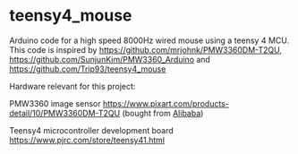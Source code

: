 # teensy4_mouse
Arduino code for a high speed 8000Hz wired mouse using a teensy 4 MCU. 
This code is inspired by https://github.com/mrjohnk/PMW3360DM-T2QU, https://github.com/SunjunKim/PMW3360_Arduino and https://github.com/Trip93/teensy4_mouse


Hardware relevant for this project:

PMW3360 image sensor https://www.pixart.com/products-detail/10/PMW3360DM-T2QU (bought from [Alibaba](https://vi.aliexpress.com/item/1005007729807944.html?gps-id=pcStoreJustForYou&scm=1007.23125.137358.0&scm_id=1007.23125.137358.0&scm-url=1007.23125.137358.0&pvid=b8f718eb-70e6-4a65-8d8b-f607f57fd407&_t=gps-id%3ApcStoreJustForYou%2Cscm-url%3A1007.23125.137358.0%2Cpvid%3Ab8f718eb-70e6-4a65-8d8b-f607f57fd407%2Ctpp_buckets%3A668%232846%238113%231998&pdp_ext_f=%7B%22order%22%3A%2277%22%2C%22eval%22%3A%221%22%2C%22sceneId%22%3A%2213125%22%7D&pdp_npi=4%40dis%21PHP%21812.12%21812.12%21%21%21100.00%21100.00%21%40210123bc17517857503976991eb986%2112000042012116150%21rec%21PH%21%21ABXZ&spm=a2g0o.store_pc_home.smartJustForYou_2007174092674.1005007729807944&gatewayAdapt=glo2vnm))

Teensy4 microcontroller development board [https://www.pjrc.com/store/teensy41.html ](https://www.pjrc.com/store/teensy41.html)
